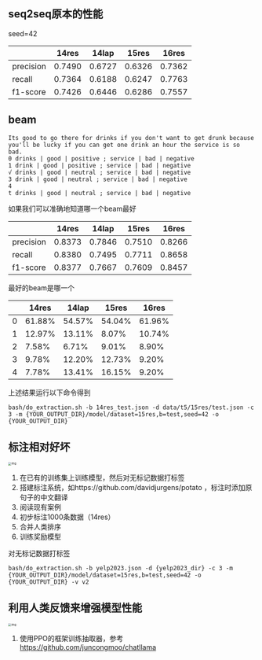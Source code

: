 ## seq2seq原本的性能

seed=42

|           | 14res  | 14lap  | 15res  | 16res  |
| --------- | ------ | ------ | ------ | ------ |
| precision | 0.7490 | 0.6727 | 0.6326 | 0.7362 |
| recall    | 0.7364 | 0.6188 | 0.6247 | 0.7763 |
| f1-score  | 0.7426 | 0.6446 | 0.6286 | 0.7557 |

## beam

	Its good to go there for drinks if you don't want to get drunk because you'll be lucky if you can get one drink an hour the service is so bad.
	0 drinks | good | positive ; service | bad | negative
	1 drink | good | positive ; service | bad | negative
	√ drinks | good | neutral ; service | bad | negative
	3 drink | good | neutral ; service | bad | negative
	4
	t drinks | good | neutral ; service | bad | negative

如果我们可以准确地知道哪一个beam最好

|           | 14res  | 14lap  | 15res  | 16res  |
| --------- | ------ | ------ | ------ | ------ |
| precision | 0.8373 | 0.7846 | 0.7510 | 0.8266 |
| recall    | 0.8380 | 0.7495 | 0.7711 | 0.8658 |
| f1-score  | 0.8377 | 0.7667 | 0.7609 | 0.8457 |

最好的beam是哪一个

|      | 14res  | 14lap  | 15res  | 16res  |
| ---- | ------ | ------ | ------ | ------ |
| 0    | 61.88% | 54.57% | 54.04% | 61.96% |
| 1    | 12.97% | 13.11% | 8.07%  | 10.74% |
| 2    | 7.58%  | 6.71%  | 9.01%  | 8.90%  |
| 3    | 9.78%  | 12.20% | 12.73% | 9.20%  |
| 4    | 7.78%  | 13.41% | 16.15% | 9.20%  |

上述结果运行以下命令得到

	bash/do_extraction.sh -b 14res_test.json -d data/t5/15res/test.json -c 3 -m {YOUR_OUTPUT_DIR}/model/dataset=15res,b=test,seed=42 -o {YOUR_OUTPUT_DIR}


## 标注相对好坏

<img src="https://huggingface.co/datasets/huggingface/documentation-images/resolve/main/blog/rlhf/reward-model.png" alt="img" style="zoom:40%;" />

1. 在已有的训练集上训练模型，然后对无标记数据打标签
2. 搭建标注系统，如https://github.com/davidjurgens/potato ，标注时添加原句子的中文翻译
3. 阅读现有案例
4. 初步标注1000条数据（14res）
5. 合并人类排序
6. 训练奖励模型

对无标记数据打标签

	bash/do_extraction.sh -b yelp2023.json -d {yelp2023_dir} -c 3 -m {YOUR_OUTPUT_DIR}/model/dataset=15res,b=test,seed=42 -o {YOUR_OUTPUT_DIR} -v v2

## 利用人类反馈来增强模型性能

<img src="https://huggingface.co/datasets/huggingface/documentation-images/resolve/main/blog/rlhf/rlhf.png" alt="img" style="zoom:40%;" />

1. 使用PPO的框架训练抽取器，参考 https://github.com/juncongmoo/chatllama